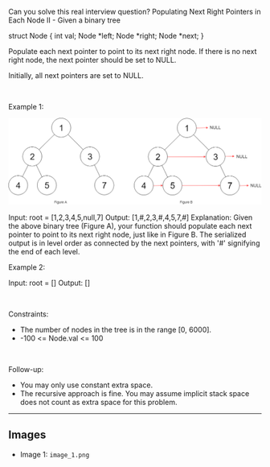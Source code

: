 Can you solve this real interview question? Populating Next Right Pointers in Each Node II - Given a binary tree


struct Node {
  int val;
  Node *left;
  Node *right;
  Node *next;
}


Populate each next pointer to point to its next right node. If there is no next right node, the next pointer should be set to NULL.

Initially, all next pointers are set to NULL.

 

Example 1:

![Example 1](./image_1.png)


Input: root = [1,2,3,4,5,null,7]
Output: [1,#,2,3,#,4,5,7,#]
Explanation: Given the above binary tree (Figure A), your function should populate each next pointer to point to its next right node, just like in Figure B. The serialized output is in level order as connected by the next pointers, with '#' signifying the end of each level.


Example 2:


Input: root = []
Output: []


 

Constraints:

 * The number of nodes in the tree is in the range [0, 6000].
 * -100 <= Node.val <= 100

 

Follow-up:

 * You may only use constant extra space.
 * The recursive approach is fine. You may assume implicit stack space does not count as extra space for this problem.

---

## Images

- Image 1: `image_1.png`

